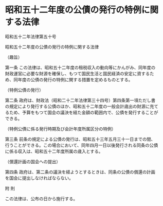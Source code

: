 # 昭和五十二年度の公債の発行の特例に関する法律

昭和五十二年法律第五十号

昭和五十二年度の公債の発行の特例に関する法律

（趣旨）

第一条 この法律は、昭和五十二年度の租税収入の動向等にかんがみ、同年度の財政運営に必要な財源を確保し、もつて国民生活と国民経済の安定に資するため、同年度の公債の発行の特例に関する措置を定めるものとする。

（特例公債の発行）

第二条 政府は、財政法（昭和二十二年法律第三十四号）第四条第一項ただし書の規定により発行する公債のほか、昭和五十二年度の一般会計歳出の財源に充てるため、予算をもつて国会の議決を経た金額の範囲内で、公債を発行することができる。

（特例公債に係る発行時期及び会計年度所属区分の特例）

第三条 前条の規定による公債の発行は、昭和五十三年五月三十一日までの間、行うことができる。この場合において、同年四月一日以後発行される同条の公債に係る収入は、昭和五十二年度所属の歳入とする。

（償還計画の国会への提出）

第四条 政府は、第二条の議決を経ようとするときは、同条の公債の償還の計画を国会に提出しなければならない。

附 則

この法律は、公布の日から施行する。
